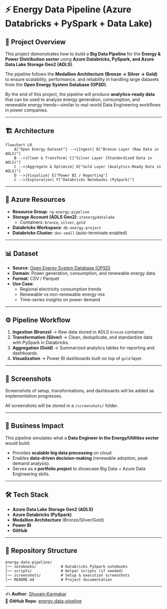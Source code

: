 # ⚡ Energy Data Pipeline (Azure Databricks + PySpark + Data Lake)

## 📌 Project Overview
This project demonstrates how to build a **Big Data Pipeline** for the **Energy & Power Distribution sector** using **Azure Databricks, PySpark, and Azure Data Lake Storage Gen2 (ADLS)**.  

The pipeline follows the **Medallion Architecture (Bronze → Silver → Gold)** to ensure scalability, performance, and reliability in handling large datasets from the **Open Energy System Database (OPSD)**.  

By the end of this project, the pipeline will produce **analytics-ready data** that can be used to analyze energy generation, consumption, and renewable energy trends—similar to real-world Data Engineering workflows in power companies.

---

## 🏗️ Architecture
```mermaid
flowchart LR
    A["Open Energy Dataset"] -->|Ingest| B["Bronze Layer (Raw Data in ADLS)"]
    B -->|Clean & Transform| C["Silver Layer (Standardized Data in ADLS)"]
    C -->|Aggregate & Optimize| D["Gold Layer (Analytics-Ready Data in ADLS)"]
    D -->|Visualize| E["Power BI / Reporting"]
    C -->|Exploration| F["Databricks Notebooks (PySpark)"]
```
---

## 🔧 Azure Resources
- **Resource Group**: `rg-energy-pipeline`  
- **Storage Account (ADLS Gen2)**: `stenergydatalake`  
  - Containers: `bronze`, `silver`, `gold`  
- **Databricks Workspace**: `db-energy-project`  
- **Databricks Cluster**: `dev-small` (auto-terminate enabled)  

---

## 📊 Dataset
- **Source**: [Open Energy System Database (OPSD)](https://open-power-system-data.org/)  
- **Domain**: Power generation, consumption, and renewable energy data  
- **Format**: CSV / Parquet  
- **Use Case**:  
  - Regional electricity consumption trends  
  - Renewable vs non-renewable energy mix  
  - Time-series insights on power demand  

---

## ⚙️ Pipeline Workflow
1. **Ingestion (Bronze)** → Raw data stored in ADLS `bronze` container.  
2. **Transformation (Silver)** → Clean, deduplicate, and standardize data with PySpark in Databricks.  
3. **Aggregation (Gold)** → Summarized analytics tables for reporting and dashboards.  
4. **Visualization** → Power BI dashboards built on top of `gold` layer.  

---

## 📸 Screenshots
Screenshots of setup, transformations, and dashboards will be added as implementation progresses.  

All screenshots will be stored in a `/screenshots/` folder.

---

## 🚀 Business Impact
This pipeline simulates what a **Data Engineer in the Energy/Utilities sector** would build:  
- Provides **scalable big data processing** on cloud.  
- Enables **data-driven decision-making** (renewable adoption, peak demand analysis).  
- Serves as a **portfolio project** to showcase Big Data + Azure Data Engineering skills.  

---

## 🛠️ Tech Stack
- **Azure Data Lake Storage Gen2 (ADLS)**  
- **Azure Databricks (PySpark)**  
- **Medallion Architecture** (Bronze/Silver/Gold)  
- **Power BI**  
- **GitHub**  

---

## 📂 Repository Structure
```
energy-data-pipeline/
│── notebooks/           # Databricks PySpark notebooks
│── scripts/             # Helper scripts (if needed)
│── screenshots/         # Setup & execution screenshots
│── README.md            # Project documentation
```

---

✍️ **Author**: [Shuvam Karmakar](https://linkedin.com/in/shuvam-karmakar-sk)  
📂 **GitHub Repo**: [energy-data-pipeline](https://github.com/Shuvam0606/energy-data-pipeline)
